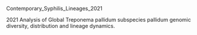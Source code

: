 Contemporary_Syphilis_Lineages_2021

2021 Analysis of Global Treponema pallidum subspecies pallidum genomic diversity, distribution and lineage dynamics.
